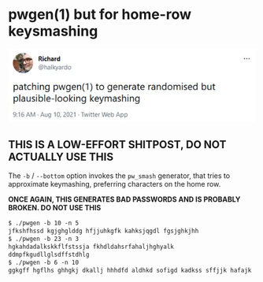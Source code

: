 # pwgen(1) but for home-row keysmashing

[![Tweet by @halkyardo: "patching pwgen(1) to generate randomised but plausible-looking keymashing"](tweet.jpg)](https://twitter.com/halkyardo/status/1425098716235640833)

## THIS IS A LOW-EFFORT SHITPOST, DO NOT ACTUALLY USE THIS

The `-b` / `--bottom` option invokes the `pw_smash` generator, that tries to
approximate keymashing, preferring characters on the home row.

**ONCE AGAIN, THIS GENERATES BAD PASSWORDS AND IS PROBABLY BROKEN. DO NOT USE THIS**

```
$ ./pwgen -b 10 -n 5
jfkshfhssd kgjghglddg hfjjuhkgfk kahksjqgdl fgsjghkjhh
$ ./pwgen -b 23 -n 3
hgkahdadalkskkflfstssja fkhdldahsrfahaljhghyalk ddmpfkgudllglsdffstdhlg
$ ./pwgen -b 6 -n 10
ggkgff hgflhs ghhgkj dkallj hhhdfd aldhkd sofigd kadkss sffjjk hafajk
```